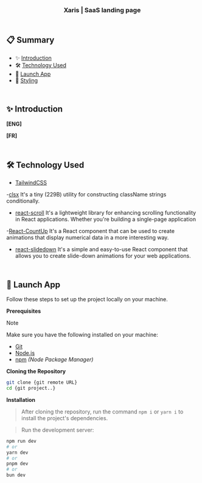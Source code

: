 <div align="center">
  <a href="" target="_blanck"><img src="./public" alt=""></a>
   <div align="center"></div>
  <h3 align="center">Xaris | SaaS landing page</h3>
</div>

## <br /> 📋 <a name="table">Summary</a>

- ✨ [Introduction](#introduction)
- 🛠 [Technology Used](#tech-stack)
- 🚀 [Launch App](#launch-app)
- 🎨 [Styling](#style)

## <br /> <a name="introduction">✨ Introduction</a>

**[ENG]**

**[FR]**

## <br /> <a name="tech-stack">🛠 Technology Used</a>

- [TailwindCSS](https://tailwindcss.com/docs/installation)

-[clsx](https://www.npmjs.com/package/clsx)
It's a tiny (229B) utility for constructing className strings conditionally.

- [react-scroll](https://www.npmjs.com/package/react-scroll)
It's a lightweight library for enhancing scrolling functionality in React applications. Whether you're building a single-page application

-[React-CountUp](https://www.npmjs.com/package/react-countup)
It's a React component that can be used to create animations that display numerical data in a more interesting way.

- [react-slidedown](https://www.npmjs.com/package/react-slidedown)
It's a simple and easy-to-use React component that allows you to create slide-down animations for your web applications.

## <br /> <a name="launch-app">🚀 Launch App</a>

Follow these steps to set up the project locally on your machine.

**Prerequisites**

>[!NOTE]
> Make sure you have the following installed on your machine:

- [Git](https://git-scm.com/)
- [Node.js](https://nodejs.org/en)
- [npm](https://www.npmjs.com/) *(Node Package Manager)*

**Cloning the Repository**

```bash
git clone {git remote URL}
cd {git project..}
```

**Installation**

> After cloning the repository, run the command `npm i` or `yarn i` to install the project's dependencies.

> Run the development server:

```bash
npm run dev
# or
yarn dev
# or
pnpm dev
# or
bun dev
```